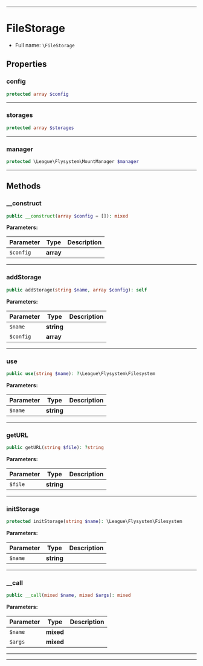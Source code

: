 ***

# FileStorage





* Full name: `\FileStorage`



## Properties


### config



```php
protected array $config
```






***

### storages



```php
protected array $storages
```






***

### manager



```php
protected \League\Flysystem\MountManager $manager
```






***

## Methods


### __construct



```php
public __construct(array $config = []): mixed
```








**Parameters:**

| Parameter | Type | Description |
|-----------|------|-------------|
| `$config` | **array** |  |




***

### addStorage



```php
public addStorage(string $name, array $config): self
```








**Parameters:**

| Parameter | Type | Description |
|-----------|------|-------------|
| `$name` | **string** |  |
| `$config` | **array** |  |




***

### use



```php
public use(string $name): ?\League\Flysystem\Filesystem
```








**Parameters:**

| Parameter | Type | Description |
|-----------|------|-------------|
| `$name` | **string** |  |




***

### getURL



```php
public getURL(string $file): ?string
```








**Parameters:**

| Parameter | Type | Description |
|-----------|------|-------------|
| `$file` | **string** |  |




***

### initStorage



```php
protected initStorage(string $name): \League\Flysystem\Filesystem
```








**Parameters:**

| Parameter | Type | Description |
|-----------|------|-------------|
| `$name` | **string** |  |




***

### __call



```php
public __call(mixed $name, mixed $args): mixed
```








**Parameters:**

| Parameter | Type | Description |
|-----------|------|-------------|
| `$name` | **mixed** |  |
| `$args` | **mixed** |  |




***


***


